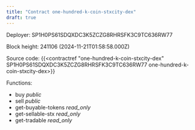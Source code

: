 ```yaml
---
title: "Contract one-hundred-k-coin-stxcity-dex"
draft: true
---
```

Deployer: SP1H0PS61SDQXDC3K5ZCZG8RHRSFK3C9TC636RW77


 



Block height: 241106 (2024-11-21T01:58:58.000Z)

Source code: {{<contractref "one-hundred-k-coin-stxcity-dex" SP1H0PS61SDQXDC3K5ZCZG8RHRSFK3C9TC636RW77 one-hundred-k-coin-stxcity-dex>}}

Functions:

* buy _public_
* sell _public_
* get-buyable-tokens _read_only_
* get-sellable-stx _read_only_
* get-tradable _read_only_

